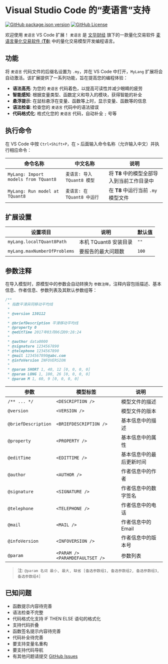 # Visual Studio Code 的“麦语言”支持

[![GitHub package.json version](https://img.shields.io/github/package-json/v/X37ddV/my-lang)](https://marketplace.visualstudio.com/items?itemName=X37ddV.my-lang)
[![GitHub License](https://img.shields.io/github/license/X37ddV/my-lang)](https://marketplace.visualstudio.com/items?itemName=X37ddV.my-lang)

欢迎使用 `麦语言` VS Code 扩展！ `麦语言` 是 [文华财经](https://www.wenhua.com.cn/) 旗下的一款量化交易软件 [麦语言量化交易软件 (**T8**)](https://wt8.wenhua.com.cn/) 中的量化交易模型开发编程语言。

## 功能

将 `麦语言` 代码文件的后缀名设置为 `.my`，并在 VS Code 中打开，`MyLang` 扩展将会自动激活。该扩展提供了一系列功能，旨在提高您的编程体验：

- **语法高亮**: 为您的 `麦语言` 代码着色，以提高可读性并减少眼睛的疲劳
- **智能感知**: 根据变量类型、函数定义和导入的模块，获得智能的补全
- **悬浮提示**: 在鼠标悬浮在变量、函数等上时，显示变量、函数等的信息
- **语法检查**: 检查您的 `麦语言` 代码中的语法错误
- **代码格式化**: 格式化您的 `麦语言` 代码，自动补全 `;` 号等

## 执行命令

在 VS Code 中按 `Ctrl+Shift+P`，在 `>` 后面输入命令名称（允许输入中文）并执行相应命令：

| 命令名称                             | 中文名称                    | 说明                                       |
| ------------------------------------ | --------------------------- | ------------------------------------------ |
| `MyLang: Import models from TQuant8` | `麦语言: 导入 TQuant8 模型` | 将 **T8** 中的模型全部导入到当前工作目录中 |
| `MyLang: Run model at TQuant8`       | `麦语言: 在 TQuant8 中运行` | 在 **T8** 中运行当前 `.my` 模型文件        |

## 扩展设置

| 设置项目                     | 说明                  | 默认值 |
| ---------------------------- | --------------------- | ------ |
| `myLang.localTQuant8Path`    | 本机 TQuant8 安装目录 | `""`   |
| `myLang.maxNumberOfProblems` | 要报告的最大问题数    | `100`  |

## 参数注释

在导入模型时，原模型中的参数会自动转换为 `参数注释`，注释内容包括描述、基本信息、作者信息、参数列表及其默认参数组等：

```js
/**
 * 指数平滑异同移动平均线
 *
 * @version 130112
 *
 * @briefDescription 平滑移动平均线
 * @property 0
 * @editTime 2017年03月06日09:28:24
 *
 * @author data0000
 * @signature 1234567890
 * @telephone 1234567890
 * @mail 1234567890@abc.com
 * @infoVersion INFOVERSION
 *
 * @param SHORT 1, 40, 12 [0, 0, 0, 0]
 * @param LONG 1, 100, 26 [0, 0, 0, 0]
 * @param M 1, 60, 9 [0, 0, 0, 0]
```

| 参数                | 模型标签                           | 说明                     |
| ------------------- | ---------------------------------- | ------------------------ |
| `/** ... */`        | `<DESCRIPTION />`                  | 模型文件的描述           |
| `@version`          | `<VERSION />`                      | 模型文件的版本           |
| `@briefDescription` | `<BRIEFDESCRIPTION />`             | 基本信息中的描述         |
| `@property`         | `<PROPERTY />`                     | 基本信息中的属性         |
| `@editTime`         | `<EDITTIME />`                     | 基本信息中的最后更新时间 |
| `@author`           | `<AUTHOR />`                       | 作者信息中的作者         |
| `@signature`        | `<SIGNATURE />`                    | 作者信息中的数字签名     |
| `@telephone`        | `<TELEPHONE />`                    | 作者信息中的电话         |
| `@mail`             | `<MAIL />`                         | 作者信息中的Email        |
| `@infoVersion`      | `<INFOVERSION />`                  | 作者信息中的版本号       |
| `@param`            | `<PARAM />`  `<PARAMDEFAULTSET />` | 参数列表                 |

> 注: `@param 名词 最小, 最大, 缺省 [备选参数组1, 备选参数组2, 备选参数组3, 备选参数组4]`

## 已知问题

- 函数提示内容待完善
- 语法检查不完整
- 代码格式化支持 IF THEN ELSE 语句的格式化
- 支持代码折叠
- 函数签名提示内容待完善
- 代码补全待完善
- 要支持变量名重构
- 要支持代码导航
- 有其他问题请提交 [GitHub Issues](https://github.com/X37ddV/my-lang/issues)
